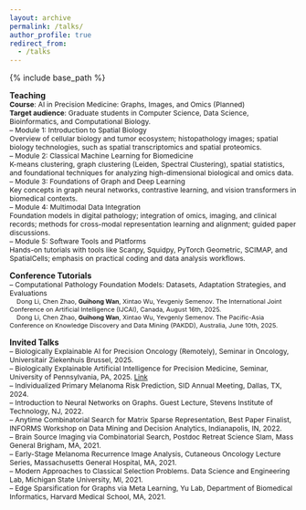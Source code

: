 ```yaml
---
layout: archive
permalink: /talks/
author_profile: true
redirect_from:
  - /talks
---
```


{% include base_path %}

**Teaching**
<span style="font-size:0.87em;">  
**Course**: AI in Precision Medicine: Graphs, Images, and Omics (Planned)   
**Target audience**: Graduate students in Computer Science, Data Science, Bioinformatics, and Computational Biology.    
– Module 1: Introduction to Spatial Biology       
Overview of cellular biology and tumor ecosystem; histopathology images; spatial biology technologies, such as spatial transcriptomics and spatial proteomics.               
– Module 2: Classical Machine Learning for Biomedicine       
K-means clustering, graph clustering (Leiden, Spectral Clustering), spatial statistics, and foundational techniques for analyzing high-dimensional biological and omics data.      
– Module 3: Foundations of Graph and Deep Learning             
Key concepts in graph neural networks, contrastive learning, and vision transformers in biomedical contexts.        
– Module 4: Multimodal Data Integration      
Foundation models in digital pathology; integration of omics, imaging, and clinical records; methods for cross-modal representation learning and alignment; guided paper discussions.        
– Module 5: Software Tools and Platforms                  
Hands-on tutorials with tools like Scanpy, Squidpy, PyTorch Geometric, SCIMAP, and SpatialCells; emphasis on practical coding and data analysis workflows.
</span>

**Conference Tutorials**         
<span style="font-size:0.87em;">
– Computational Pathology Foundation Models: Datasets, Adaptation Strategies, and Evaluations     
</span>
<span style="font-size:0.78em;">
&nbsp;&nbsp;&nbsp;&nbsp;Dong Li, Chen Zhao, **Guihong Wan**, Xintao Wu, Yevgeniy Semenov.
  The International Joint Conference on Artificial Intelligence (IJCAI), Canada, August 16th, 2025.          
&nbsp;&nbsp;&nbsp;&nbsp;Dong Li, Chen Zhao, **Guihong Wan**, Xintao Wu, Yevgenly Semenov.
  The Pacific-Asia Conference on Knowledge Discovery and Data Mining (PAKDD), Australia, June 10th, 2025.
</span>

**Invited Talks**    
<span style="font-size:0.87em;">
– Biologically Explainable AI for Precision Oncology (Remotely), Seminar in Oncology, Universitair Ziekenhuis Brussel, 2025.            
– Biologically Explainable Artificial Intelligence for Precision Medicine, Seminar, University of Pennsylvania, PA, 2025. 
[Link](https://events.med.upenn.edu/dbei/event/783950-dbei-special-seminar-division-of-informatics)         
– Individualized Primary Melanoma Risk Prediction, SID Annual Meeting, Dallas, TX, 2024.     
– Introduction to Neural Networks on Graphs. Guest Lecture, Stevens Institute of Technology, NJ, 2022.       
– Anytime Combinatorial Search for Matrix Sparse Representation, Best Paper Finalist, INFORMS Workshop on Data Mining and Decision Analytics, Indianapolis, IN, 2022.     
– Brain Source Imaging via Combinatorial Search, Postdoc Retreat Science Slam, Mass General Brigham, MA, 2021.     
– Early-Stage Melanoma Recurrence Image Analysis, Cutaneous Oncology Lecture Series, Massachusetts General Hospital, MA, 2021.     
– Modern Approaches to Classical Selection Problems. Data Science and Engineering Lab, Michigan State University, MI, 2021.     
– Edge Sparsification for Graphs via Meta Learning, Yu Lab, Department of Biomedical Informatics, Harvard Medical School, MA, 2021. 
</span>

